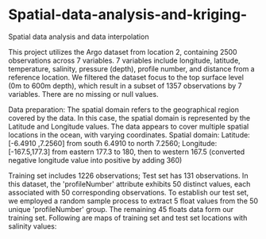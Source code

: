 # Spatial-data-analysis-and-kriging-
Spatial data analysis and data interpolation 

This project utilizes the Argo dataset from location 2, containing 2500 observations across 7 variables. 7 variables include longitude, latitude, temperature, salinity, pressure (depth), profile number, and distance from a reference location. We filtered the dataset focus to the top surface level (0m to 600m depth), which result in a subset of 1357 observations by 7 variables. There are no missing or null values.

Data preparation:
The spatial domain refers to the geographical region covered by the data. In    this case, the spatial domain is represented by the Latitude and Longitude values. The data appears to cover multiple spatial locations in the ocean, with varying coordinates. Spatial domain: Latitude: [-6.4910 ,7.2560] from south 6.4910 to north 7.2560; Longitude: [-167.5,177.3] from eastern 177.3 to 180, then to western 167.5 (converted negative longitude value into positive by adding 360)
 	 

Training set includes 1226 observations; Test set has 131 observations. In this dataset, the 'profileNumber' attribute exhibits 50 distinct values, each associated with 50 corresponding observations. To establish our test set, we employed a random sample process to extract 5 float values from the 50 unique 'profileNumber' group. The remaining 45 floats data form our training set. Following are maps of training set and test set locations with salinity values: 
